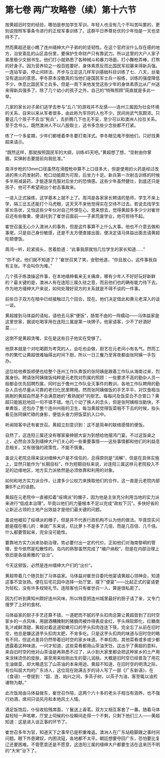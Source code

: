 # 第七卷 两广攻略卷（续）第十六节

按黄超旧时空的经验，哪怕是参加学生军训，年轻人也没有几个不叫苦叫累的，更别说按照军事条令进行的正规军事训练了。这群平日养尊处优的少年怕是一天也坚持不了。
 
然而黄超还是小瞧了连州缙绅大户子弟的的坚韧性。在这个官府没什么存在感的地方，治安紊乱的山区县份里，要保护生命财产只有靠武力。所以这里的大户人家子弟里极少文弱书生。他们打小就熟悉了各种械斗和暴力场面，打小舞枪弄棒，打熬的好身子。因为营养较之一般百姓要好，身体素质反而比国民军招募来得新兵强。一连站军姿、停止间转法、齐步与立定这几样军训基础科目训练了七、八天，丝毫没有退出的意思。李冬原本没敢真的当他们是国民军士兵一般练，训练的强度降低不少，休息比国民军士兵多。但是一周下来他发觉这些少年的身体素质比从广州送来得新兵强多了。除了几个幼小的孩子之外，自己的“特殊照顾”简直就是多此一举。
 
几家的家长对子弟们逃学去参与“丘八”的游戏并不反感――连州三属因为社会环境的关系，自宋以来从军者很多，由此称为军将的人也不少，民间尚武气氛颇浓。只要这几个孩子不去当“髡兵”，去折腾几下也无不妥，至少可以和澳洲人拉拉关系。至于念书么，既然澳洲人不以八股取士，这书多念些少念些都不打紧。
 
练了一个多星期，少年们都缠着李冬要打南洋式。李冬眼见难不倒他们，只好找黄超来请示。
 
“既然这样，那就按照国民军的大纲，训练45天吧。”黄超想了想，“空射由你掌握。实弹射击要提前向我批准。”
 
南洋步枪的13mm口径虽然在滑膛枪中算不上口径多大，但是使用的火药是经过改进的黑火药发射药，枪口动能颇为可观，后坐力十足。新兵第一次射击训练的时候多半用减装药，才能逐渐克服对后坐力的恐惧感。这些少年虽然健壮，到底还只是孩子，他可不希望闹出个射击事故来。
 
一进入正式操练，这学基本上就不上了。周鸿是各家家长聘请的塾师，学生不来上学，隔三岔五还能打个马虎眼，这天天不来他觉得实在交待不过去。若说去找学生家长告状，又怕这些少年伙对自己怀恨在心。思来想去，觉得黄超多多少少对崔世召还有些敬重，便请托到了崔世召面前――子弟荒废学业，他可担待不起。
 
崔世召虽无心介入澳洲人的事务，但是这件事算不上什么大事。他也不介意去做和事佬。只是自己身份敏感，还是不太方便直接出面，便决定请马体益出面去请黄超吃顿便饭。
 
周鸿一听，赶紧摇头，苦着脸道：“此事我原就怕几位学生的家长知道……”
 
“你不说，他们就不知道了？”崔世召笑了笑，安慰他道，“你且放心，这件事我自有主张。不会叫你为难。”
 
几个孩子练澳操这件事，在本地缙绅看来无关痛痒，哪有少年人不好好玩好新鲜的？最关键的是，澳洲人有在连阳三属久驻之意，而且他们也的确有能力待下去。作为地方缙绅大户来说，如何处理好双方的关系就是不得不谈的一件事。
 
前些日子双方在暗中已经接触过几个回合，现在。他们决定借此和黄元老深入的谈一谈。
 
黄超接到马体益的请帖，请他去马家“便饭”，肠胃不由的一阵蠕动――马体益家是这里世家，据说吃喝享用在连阳三属是第一块牌子。他家请客，少不了好酒好菜……
 
这倒不是黄超贪嘴，实在是这些日子他实在受够了。
 
他原本就是个对吃喝颇为考究的人，会吃也会做，厨艺在元老间小有名气。然而工作的繁忙让黄超很难抽得出时间下厨，所以一日三餐乃至宵夜都由张阿姨一手包办。
 
这位给他煮饭顺便也给整个连州工作队煮饭的张阿姨是跟着工作队从海南过来，烈属身份。聘请张阿姨做饭纯粹是元老院对烈属的照顾：一些要求不高的勤杂人员一般都会优先招聘烈属，同时出于儋州工作队全灭事件的教训，各地工作队聘用的勤杂人员也尽量从可靠的老归化民里聘用。然而张阿姨做饭的手艺平平，对饮食相当挑剔的黄超自然是不会满意她的“煮熟就好”的厨艺。每每问及饭菜合不合胃口？黄超只能尴尬地回一句不错不错。他几个动了换人的念头，但是张阿姨相当勤快，不单煮饭，还包办了整个连州州衙的卫生，每当黄超觉得饭菜咽不下去的时候，抬头看见张阿姨忙碌的身影，便低头奋力把饭菜扒入口中。
 
听闻陪客中还有崔世召。黄超立刻意识到：这不是简单的联络感情的便饭。
 
自然了，这连阳三属还没有哪家豪绅胆大妄为到想给他摆鸿门宴。不过这饭桌之上，必然会涉及到缙绅大户们关心的一些重要事情――这些事情都和他们的利益息息相关，又有很强的政策性，不能不慎重。
 
虽说元老院总得来说对缙绅大户是不信任的，总得原则是“消解”，但是在具体实施上，显然只能作为“长期目标”，作为短期目标来说，对连阳三属这样元老院投入不足的边缘地区，地方实力派依然是必须依靠和利用的对象。
 
如何和地方实力派合作，让渡多少公权力来换取他们的合作，这一直是元老院内部撕B不止的话题。
 
黄超在元老院中一直被扣着“绥靖派”的帽子，因为他是主张充分利用当地的实力派来进行“低成本治理”。毕竟以他们的力量根本不足以完成“政权下沉”。多快好省的让新近占领的土地产出效益才是他们最关键的问题。
 
虽说他被扣了绥靖派的帽子，但是并不代表行政机构不认为他的做法。毕竟现实问题是摆在哪儿的：单就广东来说，坑比萝卜不是多了几倍，而是几百倍、几千倍。什么都要管起来，完全没可能性。
 
要靠地方实力派来协助治理，势必要付出一定的代价。正如他们对海南黎峒的管理，至今依然是松散性的。岛内的熟黎虽然完成了“编户纳税”，但是在内部治理上依旧是各级奥雅的“自治”。
 
今天这顿饭，必然是连州缙绅大户们的“出价”。
 
黄超带着几个随员到了马体益家。马体益对崔世召委托他宴请黄超心领神会，知道这事不宜张扬。便在后宅花园中选择一处厅堂，摆下“便宴”――比起正式的宴请更为轻松，没有许多规矩礼节。连陪客也只有崔世召一人，算是很私密了。
 
因为打听到黄知州颇好连州风味，所以特意把连州城里最好的厨子请了来，又专门搜罗了上好的食材。
 
马体益家的厨子手艺还算不错，一道肥而不腻的芋头扣肉总算让黄超尝到了旧时空家乡的一点风味，用甜酒糟腌制的猪腩肉被炸得表皮金红，芋头绵软即化，红糖南乳汁咸鲜清甜，黄超对着这道软嫩可口的芋头扣肉连连下筷，完全忘了从前在旧时空，他总是嫌这道芋头扣肉太肥，不肯多吃。只是这芋头扣肉的味道与旧时空的略有不同，但这点差异仍然带着旧时空的家乡味道。不单扣肉，其他菜肴或多或少都透露着这种味道。一问才知道，这些菜肴都用山茶油烹饪，这出乎了黄超的意料，来自旧时空的他对山茶油是再熟悉不过了，从小到大家里都会把这种家乡的土产用来涂抹烫伤的皮肤，甚至用来给刚出生的婴儿润肤。大概是旧时空已经普及了用花生油做菜，却大略遗忘了山茶油的本来用途。黄超不知道，在旧时空的明清之际，有位叫屈大均的广东诗人，这位现在刚满五岁的诗人写了一部《广东新语》，在《食语》一卷提到：“韶、连、始兴之间，多茶子树，以茶子为油，客至辄以油煎诸物为献。”
 
此次饭局由马体益做东，崔世召作陪，这两个六十多的老头子相当有涵养，也不强行劝酒，席间只谈风月和本地风土人情。
 
酒足饭饱后，仆役收拾残席面，丫鬟送上香茗。双方又相互客套了一番。随着马体益轻轻一声咳嗽，厅堂上伺候的仆役瞬间走得一个不剩，只剩下他们三人――黄超知道：这是进入谈正事的环节了。
 
崔世召多年为官，知道天下之事早已是积重难返。澳洲人在广东站稳脚跟之事时间问题。眼下外患建奴，内困流寇，各地都不太平。朝廷想要夺回广东，恐怕要比复辽还要困难。不管愿意还是不愿意，这连阳三属的缙绅大户都要生活在这来历不明的“大宋”治下了。